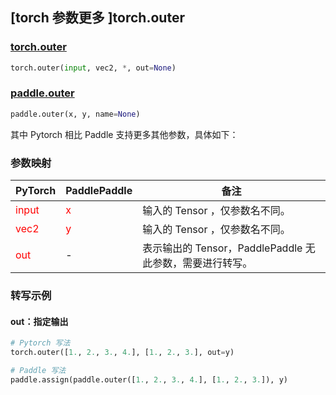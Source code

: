 ## [torch 参数更多 ]torch.outer

### [torch.outer](https://pytorch.org/docs/1.13/generated/torch.outer.html#torch.outer)

```python
torch.outer(input, vec2, *, out=None)
```

### [paddle.outer](https://www.paddlepaddle.org.cn/documentation/docs/zh/api/paddle/outer_cn.html)

```python
paddle.outer(x, y, name=None)
```

其中 Pytorch 相比 Paddle 支持更多其他参数，具体如下：

### 参数映射
| PyTorch       | PaddlePaddle | 备注                                                   |
| ------------- | ------------ | ------------------------------------------------------ |
| <font color='red'> input </font>         | <font color='red'> x </font>            | 输入的 Tensor ，仅参数名不同。                                     |
| <font color='red'> vec2 </font>         | <font color='red'> y </font>            | 输入的 Tensor ，仅参数名不同。                                     |
| <font color='red'> out </font>           | -                                       | 表示输出的 Tensor，PaddlePaddle 无此参数，需要进行转写。              |


### 转写示例

#### out：指定输出
```python
# Pytorch 写法
torch.outer([1., 2., 3., 4.], [1., 2., 3.], out=y)

# Paddle 写法
paddle.assign(paddle.outer([1., 2., 3., 4.], [1., 2., 3.]), y)
```
